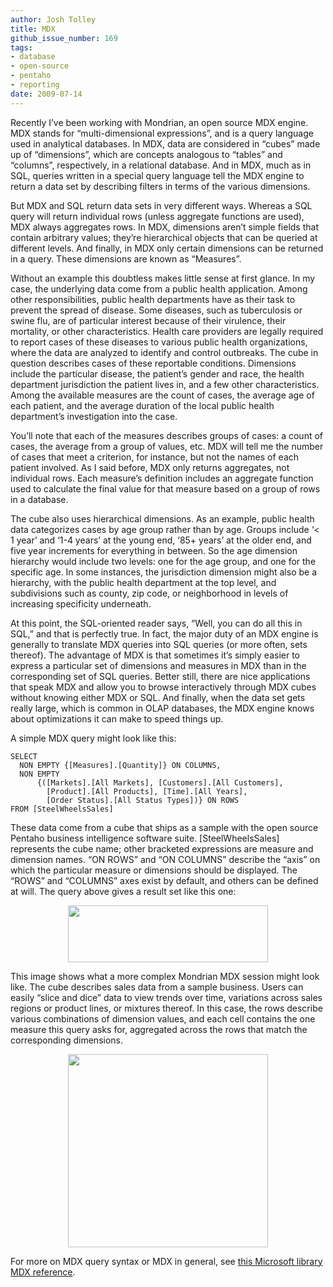 ```yaml
---
author: Josh Tolley
title: MDX
github_issue_number: 169
tags:
- database
- open-source
- pentaho
- reporting
date: 2009-07-14
---
```


Recently I’ve been working with Mondrian, an open source MDX engine. MDX stands for “multi-dimensional expressions”, and is a query language used in analytical databases. In MDX, data are considered in “cubes” made up of “dimensions”, which are concepts analogous to “tables” and “columns”, respectively, in a relational database. And in MDX, much as in SQL, queries written in a special query language tell the MDX engine to return a data set by describing filters in terms of the various dimensions.

But MDX and SQL return data sets in very different ways. Whereas a SQL query will return individual rows (unless aggregate functions are used), MDX always aggregates rows. In MDX, dimensions aren’t simple fields that contain arbitrary values; they’re hierarchical objects that can be queried at different levels. And finally, in MDX only certain dimensions can be returned in a query. These dimensions are known as “Measures”.

Without an example this doubtless makes little sense at first glance. In my case, the underlying data come from a public health application. Among other responsibilities, public health departments have as their task to prevent the spread of disease. Some diseases, such as tuberculosis or swine flu, are of particular interest because of their virulence, their mortality, or other characteristics. Health care providers are legally required to report cases of these diseases to various public health organizations, where the data are analyzed to identify and control outbreaks. The cube in question describes cases of these reportable conditions. Dimensions include the particular disease, the patient’s gender and race, the health department jurisdiction the patient lives in, and a few other characteristics. Among the available measures are the count of cases, the average age of each patient, and the average duration of the local public health department’s investigation into the case.

You’ll note that each of the measures describes groups of cases: a count of cases, the average from a group of values, etc. MDX will tell me the number of cases that meet a criterion, for instance, but not the names of each patient involved. As I said before, MDX only returns aggregates, not individual rows. Each measure’s definition includes an aggregate function used to calculate the final value for that measure based on a group of rows in a database.

The cube also uses hierarchical dimensions. As an example, public health data categorizes cases by age group rather than by age. Groups include ‘< 1 year’ and ‘1-4 years’ at the young end, ‘85+ years’ at the older end, and five year increments for everything in between. So the age dimension hierarchy would include two levels: one for the age group, and one for the specific age. In some instances, the jurisdiction dimension might also be a hierarchy, with the public health department at the top level, and subdivisions such as county, zip code, or neighborhood in levels of increasing specificity underneath. 

At this point, the SQL-oriented reader says, “Well, you can do all this in SQL,” and that is perfectly true. In fact, the major duty of an MDX engine is generally to translate MDX queries into SQL queries (or more often, sets thereof). The advantage of MDX is that sometimes it’s simply easier to express a particular set of dimensions and measures in MDX than in the corresponding set of SQL queries. Better still, there are nice applications that speak MDX and allow you to browse interactively through MDX cubes without knowing either MDX or SQL. And finally, when the data set gets really large, which is common in OLAP databases, the MDX engine knows about optimizations it can make to speed things up.

A simple MDX query might look like this:

```nohighlight
SELECT
  NON EMPTY {[Measures].[Quantity]} ON COLUMNS,
  NON EMPTY
      {([Markets].[All Markets], [Customers].[All Customers],
        [Product].[All Products], [Time].[All Years],
        [Order Status].[All Status Types])} ON ROWS
FROM [SteelWheelsSales]
```

These data come from a cube that ships as a sample with the open source Pentaho business intelligence software suite. [SteelWheelsSales] represents the cube name; other bracketed expressions are measure and dimension names. “ON ROWS” and “ON COLUMNS” describe the “axis” on which the particular measure or dimensions should be displayed. The “ROWS” and “COLUMNS” axes exist by default, and others can be defined at will. The query above gives a result set like this one:

<a href="https://4.bp.blogspot.com/_Q7kwFwwUJ0o/SlyC49ECb7I/AAAAAAAAAPc/L8mlpneS5-g/s1600-h/MondrianSimple.png" onblur="try {parent.deselectBloggerImageGracefully();} catch(e) {}"><img alt="" border="0" id="BLOGGER_PHOTO_ID_5358301571639832498" src="/blog/2009/07/mdx/image-0.png" style="margin: 0px auto 10px; display: block; text-align: center; cursor: pointer; width: 320px; height: 91px;"/></a>


This image shows what a more complex Mondrian MDX session might look like. The cube describes sales data from a sample business. Users can easily “slice and dice” data to view trends over time, variations across sales regions or product lines, or mixtures thereof. In this case, the rows describe various combinations of dimension values, and each cell contains the one measure this query asks for, aggregated across the rows that match the corresponding dimensions.

<a href="https://2.bp.blogspot.com/_Q7kwFwwUJ0o/SlyDHK7jmgI/AAAAAAAAAPk/4VtQYz1bdI0/s1600-h/JPivot.png" onblur="try {parent.deselectBloggerImageGracefully();} catch(e) {}"><img alt="" border="0" id="BLOGGER_PHOTO_ID_5358301815880522242" src="/blog/2009/07/mdx/image-0.png" style="margin: 0px auto 10px; display: block; text-align: center; cursor: pointer; width: 320px; height: 309px;"/></a>

For more on MDX query syntax or MDX in general, see [this Microsoft library MDX reference](https://docs.microsoft.com/en-us/sql/mdx/multidimensional-expressions-mdx-reference?view=sql-server-2017).
